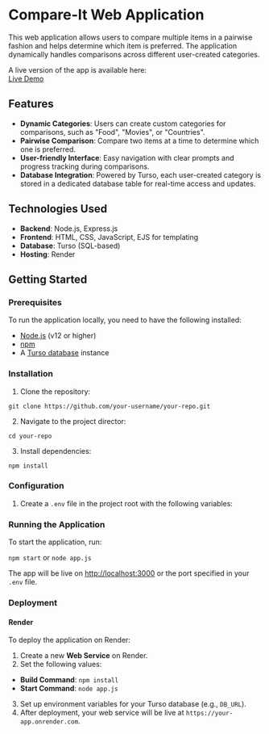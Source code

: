 # Compare-It Web Application

This web application allows users to compare multiple items in a pairwise fashion and helps determine which item is preferred. The application dynamically handles comparisons across different user-created categories.

A live version of the app is available here:  
[Live Demo](https://compare-it.onrender.com)

## Features

- **Dynamic Categories**: Users can create custom categories for comparisons, such as "Food", "Movies", or "Countries".
- **Pairwise Comparison**: Compare two items at a time to determine which one is preferred.
- **User-friendly Interface**: Easy navigation with clear prompts and progress tracking during comparisons.
- **Database Integration**: Powered by Turso, each user-created category is stored in a dedicated database table for real-time access and updates.

## Technologies Used

- **Backend**: Node.js, Express.js
- **Frontend**: HTML, CSS, JavaScript, EJS for templating
- **Database**: Turso (SQL-based)
- **Hosting**: Render

## Getting Started

### Prerequisites

To run the application locally, you need to have the following installed:

- [Node.js](https://nodejs.org/) (v12 or higher)
- [npm](https://www.npmjs.com/get-npm)
- A [Turso database](https://turso.tech) instance

### Installation

1. Clone the repository:

  ```git clone https://github.com/your-username/your-repo.git```

2. Navigate to the project director:

  ```cd your-repo```
  

3. Install dependencies:

  ```npm install```

### Configuration

1. Create a ```.env``` file in the project root with the following variables:

### Running the Application

To start the application, run:

```npm start``` or ```node app.js```

The app will be live on [http://localhost:3000](http://localhost:3000) or the port specified in your ```.env``` file.

### Deployment

#### Render

To deploy the application on Render:

1. Create a new **Web Service** on Render.
2. Set the following values:
- **Build Command**: ```npm install```
- **Start Command**: ```node app.js```
3. Set up environment variables for your Turso database (e.g., ```DB_URL```).
4. After deployment, your web service will be live at ```https://your-app.onrender.com```.
